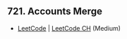 ## 721. Accounts Merge

-  [LeetCode](https://leetcode.com/problems/accounts-merge/) | [LeetCode CH](https://leetcode.cn/problems/accounts-merge/) (Medium)
